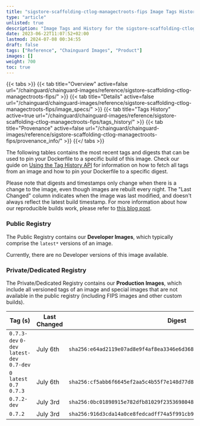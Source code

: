 ```yaml
---
title: "sigstore-scaffolding-ctlog-managectroots-fips Image Tags History"
type: "article"
unlisted: true
description: "Image Tags and History for the sigstore-scaffolding-ctlog-managectroots-fips Chainguard Image"
date: 2023-06-22T11:07:52+02:00
lastmod: 2024-07-08 00:34:55
draft: false
tags: ["Reference", "Chainguard Images", "Product"]
images: []
weight: 700
toc: true
---
```


{{< tabs >}}
{{< tab title="Overview" active=false url="/chainguard/chainguard-images/reference/sigstore-scaffolding-ctlog-managectroots-fips/" >}}
{{< tab title="Details" active=false url="/chainguard/chainguard-images/reference/sigstore-scaffolding-ctlog-managectroots-fips/image_specs/" >}}
{{< tab title="Tags History" active=true url="/chainguard/chainguard-images/reference/sigstore-scaffolding-ctlog-managectroots-fips/tags_history/" >}}
{{< tab title="Provenance" active=false url="/chainguard/chainguard-images/reference/sigstore-scaffolding-ctlog-managectroots-fips/provenance_info/" >}}
{{</ tabs >}}

The following tables contains the most recent tags and digests that can be used to pin your Dockerfile to a specific build of this image. Check our guide on [Using the Tag History API](/chainguard/chainguard-images/using-the-tag-history-api/) for information on how to fetch all tags from an image and how to pin your Dockerfile to a specific digest.

Please note that digests and timestamps only change when there is a change to the image, even though images are rebuilt every night. The "Last Changed" column indicates when the image was last modified, and doesn't always reflect the latest build timestamp. For more information about how our reproducible builds work, please refer to [this blog post](https://www.chainguard.dev/unchained/reproducing-chainguards-reproducible-image-builds).

### Public Registry
The Public Registry contains our **Developer Images**, which typically comprise the `latest*` versions of an image.

Currently, there are no Developer versions of this image available.

### Private/Dedicated Registry
The Private/Dedicated Registry contains our **Production Images**, which include all versioned tags of an image and special images that are not available in the public registry (including FIPS images and other custom builds).

| Tag (s)                                     | Last Changed | Digest                                                                    |
|---------------------------------------------|--------------|---------------------------------------------------------------------------|
|  `0.7.3-dev` `0-dev` `latest-dev` `0.7-dev` | July 6th     | `sha256:e64ad2119e07ad8e9f4af8ea3346e6d368997d2a136e4c98e029a1a13f3e4257` |
|  `0` `latest` `0.7` `0.7.3`                 | July 6th     | `sha256:cf5abb6f6645ef2aa5c4b55f7e148d77d886c5d09d7d17fb7b62412f99abfc06` |
|  `0.7.2-dev`                                | July 3rd     | `sha256:0bc01898915e782dfb81029f2353698048873483a266ccfc97a84eeb9e93a70a` |
|  `0.7.2`                                    | July 3rd     | `sha256:916d3cda14a0ce8fedcadff74a5f991cb958cb20a58e8e2932236cdf2ab25383` |

